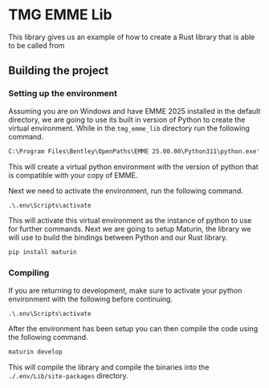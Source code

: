 # TMG EMME Lib

This library gives us an example of how to create a Rust library that is
able to be called from 

## Building the project

### Setting up the environment

Assuming you are on Windows and have EMME 2025 installed in the default directory, we are going to
use its built in version of Python to create the virtual environment.  While in the `tmg_emme_lib`
directory run the following command.

```cmd
C:\Program Files\Bentley\OpenPaths\EMME 25.00.00\Python311\python.exe' -m venv .env 
```

This will create a virtual python environment with the version of python that is compatible with your
copy of EMME.

Next we need to activate the environment, run the following command.

```cmd
.\.env\Scripts\activate
```

This will activate this virtual environment as the instance of python to use for further commands. Next
we are going to setup Maturin, the library we will use to build the bindings between Python and our
Rust library.

```cmd
pip install maturin
```

### Compiling

If you are returning to development, make sure to activate your python environment with the following before continuing.

```cmd
.\.env\Scripts\activate
```

After the environment has been setup you can then compile the code using the following command.

```cmd
maturin develop
```

This will compile the library and compile the binaries into the `./.env/Lib/site-packages` directory.
